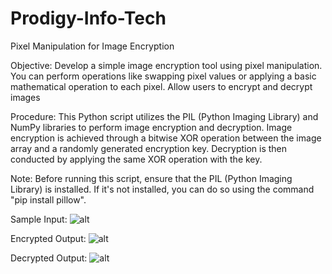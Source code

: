 # Prodigy-Info-Tech

Pixel Manipulation for Image Encryption

Objective:
Develop a simple image encryption tool using pixel manipulation. 
You can perform operations like swapping pixel values or applying a basic mathematical operation to each pixel. Allow users to encrypt and decrypt images

Procedure:
This Python script utilizes the PIL (Python Imaging Library) and NumPy libraries to perform image encryption and decryption. 
Image encryption is achieved through a bitwise XOR operation between the image array and a randomly generated encryption key. 
Decryption is then conducted by applying the same XOR operation with the key.

Note: Before running this script, ensure that the PIL (Python Imaging Library) is installed. If it's not installed, you can do so using the command "pip install pillow".

Sample Input:
![alt](https://github.com/Peris034/Prodigy-InfoTech/blob/main/Prodigy_CS_02/sample%20input.jpg)

Encrypted Output:
![alt](https://github.com/Peris034/Prodigy-InfoTech/blob/main/Prodigy_CS_02/encrypted%20output.jpg)

Decrypted Output:
![alt](https://github.com/Peris034/Prodigy-InfoTech/blob/main/Prodigy_CS_02/decrypted%20output.jpg)
